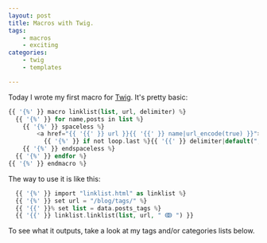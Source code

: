 ```yaml
---
layout: post
title: Macros with Twig.
tags:
    - macros
    - exciting
categories:
    - twig
    - templates

---
```


Today I wrote my first macro for [Twig][1]. It's pretty basic:

[1]: http://twig.sensiolabs.org

~~~php
{{ '{%' }} macro linklist(list, url, delimiter) %}
  {{ '{%' }} for name,posts in list %}
    {{ '{%' }} spaceless %}
        <a href="{{ '{{' }} url }}{{ '{{' }} name|url_encode(true) }}">{{ '{{' }} name }}</a>
          {{ '{%' }} if not loop.last %}{{ '{{' }} delimiter|default(", ") }}{{ '{%' }} endif %}
    {{ '{%' }} endspaceless %}
  {{ '{%' }} endfor %}
{{ '{%' }} endmacro %}
~~~

The way to use it is like this:

~~~php
  {{ '{%' }} import "linklist.html" as linklist %}
  {{ '{%' }} set url = "/blog/tags/" %}
  {{ '{{' }}% set list = data.posts_tags %}
  {{ '{{' }} linklist.linklist(list, url, " ↂ ") }}
~~~

To see what it outputs, take a look at my tags and/or categories lists below.
